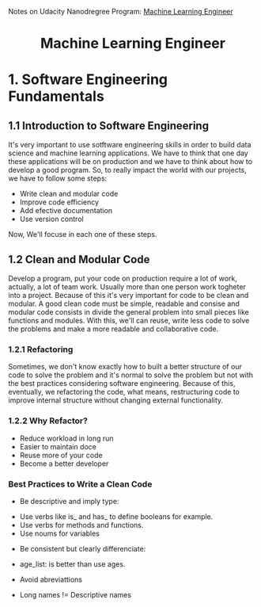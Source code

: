 Notes on Udacity Nanodregree Program: [Machine Learning Engineer](https://www.udacity.com/course/machine-learning-engineer-nanodegree--nd009t)

# <center>Machine Learning Engineer</center>

# 1. Software Engineering Fundamentals

## 1.1 Introduction to Software Engineering

It's very important to use sotftware engineering skills in order to build data science and machine learning applications. We have to think that one day these applications will be on production and we have to think about how to develop a good program. So, to really impact the world with our projects, we have to follow some steps:

- Write clean and modular code
- Improve code efficiency
- Add efective documentation
- Use version control

Now, We'll focuse in each one of these steps.

## 1.2 Clean and Modular Code

Develop a program, put your code on production require a lot of work, actually, a lot of team work. Usually more than one person work togheter into a project. Because of this it's very important for code to be clean and modular. A good clean code must be simple, readable and consise and modular code consists in divide the general problem into small pieces like functions and modules. With this, we'll can reuse, write less code to solve the problems and make a more readable and collaborative code.

### 1.2.1 Refactoring

Sometimes, we don't know exactly how to built a better structure of our code to solve the problem and it's normal to solve the problem but not with the best practices considering software engineering. Because of this, eventually, we refactoring the code, what means, restructuring code to improve internal structure without changing external functionality.

### 1.2.2 Why Refactor?

- Reduce workload in long run
- Easier to maintain doce
- Reuse more of your code
- Become a better developer

### Best Practices to Write a Clean Code

- Be descriptive and imply type:
<p>
    
   - Use verbs like is_ and has_ to define booleans for example.
   - Use verbs for methods and functions.
   - Use noums for variables
<p>
    
- Be consistent but clearly differenciate:
<p>
    
   - age_list: is better than use ages.
<p>

- Avoid abreviattions
<p>
    
- Long names != Descriptive names


```python

```
